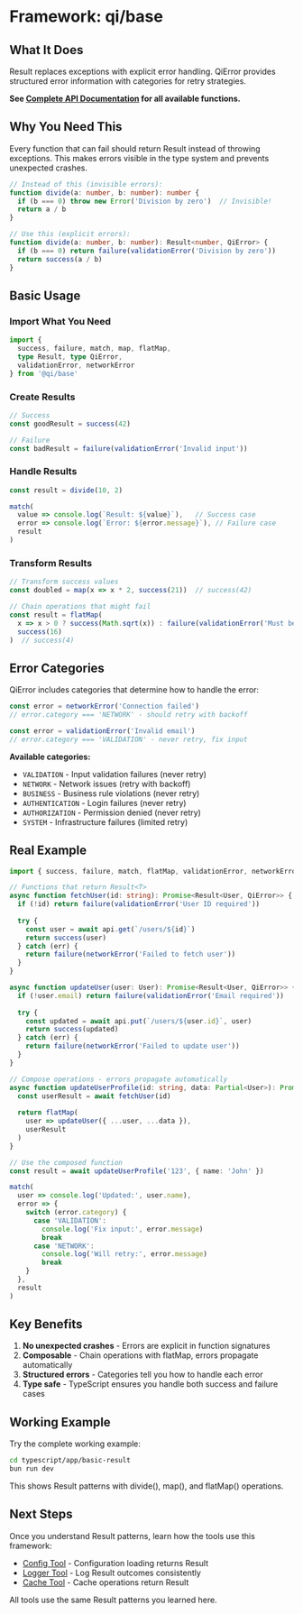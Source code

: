 # Framework: qi/base

## What It Does

Result<T> replaces exceptions with explicit error handling. QiError provides structured error information with categories for retry strategies.

**See [Complete API Documentation](../api/base.md) for all available functions.**

## Why You Need This

Every function that can fail should return Result<T> instead of throwing exceptions. This makes errors visible in the type system and prevents unexpected crashes.

```typescript
// Instead of this (invisible errors):
function divide(a: number, b: number): number {
  if (b === 0) throw new Error('Division by zero')  // Invisible!
  return a / b
}

// Use this (explicit errors):
function divide(a: number, b: number): Result<number, QiError> {
  if (b === 0) return failure(validationError('Division by zero'))
  return success(a / b)
}
```

## Basic Usage

### Import What You Need

```typescript
import { 
  success, failure, match, map, flatMap,
  type Result, type QiError,
  validationError, networkError 
} from '@qi/base'
```

### Create Results

```typescript
// Success
const goodResult = success(42)

// Failure  
const badResult = failure(validationError('Invalid input'))
```

### Handle Results

```typescript
const result = divide(10, 2)

match(
  value => console.log(`Result: ${value}`),   // Success case
  error => console.log(`Error: ${error.message}`), // Failure case
  result
)
```

### Transform Results

```typescript
// Transform success values
const doubled = map(x => x * 2, success(21))  // success(42)

// Chain operations that might fail
const result = flatMap(
  x => x > 0 ? success(Math.sqrt(x)) : failure(validationError('Must be positive')),
  success(16)
)  // success(4)
```

## Error Categories

QiError includes categories that determine how to handle the error:

```typescript
const error = networkError('Connection failed')
// error.category === 'NETWORK' - should retry with backoff

const error = validationError('Invalid email')  
// error.category === 'VALIDATION' - never retry, fix input
```

**Available categories:**
- `VALIDATION` - Input validation failures (never retry)
- `NETWORK` - Network issues (retry with backoff)
- `BUSINESS` - Business rule violations (never retry)  
- `AUTHENTICATION` - Login failures (never retry)
- `AUTHORIZATION` - Permission denied (never retry)
- `SYSTEM` - Infrastructure failures (limited retry)

## Real Example

```typescript
import { success, failure, match, flatMap, validationError, networkError } from '@qi/base'

// Functions that return Result<T>
async function fetchUser(id: string): Promise<Result<User, QiError>> {
  if (!id) return failure(validationError('User ID required'))
  
  try {
    const user = await api.get(`/users/${id}`)
    return success(user)
  } catch (err) {
    return failure(networkError('Failed to fetch user'))
  }
}

async function updateUser(user: User): Promise<Result<User, QiError>> {
  if (!user.email) return failure(validationError('Email required'))
  
  try {
    const updated = await api.put(`/users/${user.id}`, user)
    return success(updated)
  } catch (err) {
    return failure(networkError('Failed to update user'))
  }
}

// Compose operations - errors propagate automatically
async function updateUserProfile(id: string, data: Partial<User>): Promise<Result<User, QiError>> {
  const userResult = await fetchUser(id)
  
  return flatMap(
    user => updateUser({ ...user, ...data }),
    userResult
  )
}

// Use the composed function
const result = await updateUserProfile('123', { name: 'John' })

match(
  user => console.log('Updated:', user.name),
  error => {
    switch (error.category) {
      case 'VALIDATION':
        console.log('Fix input:', error.message)
        break
      case 'NETWORK':
        console.log('Will retry:', error.message)
        break
    }
  },
  result
)
```

## Key Benefits

1. **No unexpected crashes** - Errors are explicit in function signatures
2. **Composable** - Chain operations with flatMap, errors propagate automatically  
3. **Structured errors** - Categories tell you how to handle each error
4. **Type safe** - TypeScript ensures you handle both success and failure cases

## Working Example

Try the complete working example:

```bash
cd typescript/app/basic-result
bun run dev
```

This shows Result<T> patterns with divide(), map(), and flatMap() operations.

## Next Steps

Once you understand Result<T> patterns, learn how the tools use this framework:

- [Config Tool](./qi-core-config.md) - Configuration loading returns Result<T>
- [Logger Tool](./qi-core-logger.md) - Log Result<T> outcomes consistently  
- [Cache Tool](./qi-core-cache.md) - Cache operations return Result<T>

All tools use the same Result<T> patterns you learned here.